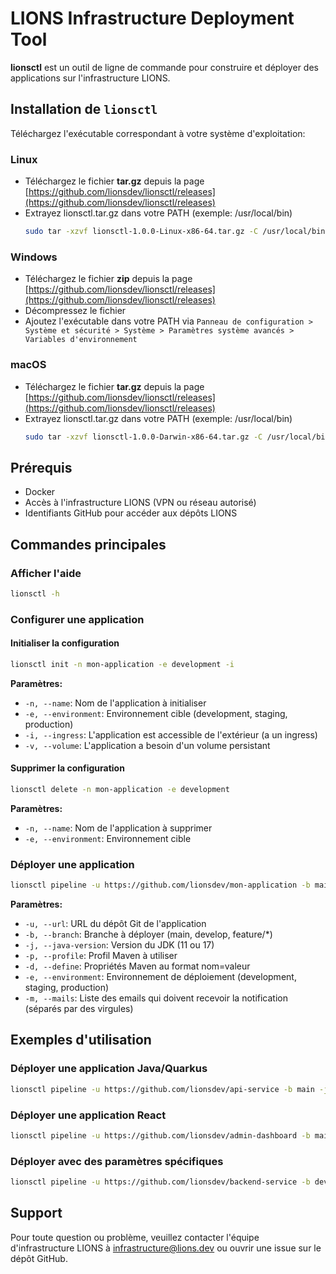 # LIONS Infrastructure Deployment Tool

**lionsctl** est un outil de ligne de commande pour construire et déployer des applications sur l'infrastructure LIONS.

## Installation de `lionsctl`

Téléchargez l'exécutable correspondant à votre système d'exploitation:

### Linux

- Téléchargez le fichier **tar.gz** depuis la page [https://github.com/lionsdev/lionsctl/releases](https://github.com/lionsdev/lionsctl/releases)
- Extrayez lionsctl.tar.gz dans votre PATH (exemple: /usr/local/bin)
  ```bash
  sudo tar -xzvf lionsctl-1.0.0-Linux-x86-64.tar.gz -C /usr/local/bin/ lionsctl
  ```

### Windows

- Téléchargez le fichier **zip** depuis la page [https://github.com/lionsdev/lionsctl/releases](https://github.com/lionsdev/lionsctl/releases)
- Décompressez le fichier
- Ajoutez l'exécutable dans votre PATH via `Panneau de configuration > Système et sécurité > Système > Paramètres système avancés > Variables d'environnement`

### macOS

- Téléchargez le fichier **tar.gz** depuis la page [https://github.com/lionsdev/lionsctl/releases](https://github.com/lionsdev/lionsctl/releases)
- Extrayez lionsctl.tar.gz dans votre PATH (exemple: /usr/local/bin)
  ```bash
  sudo tar -xzvf lionsctl-1.0.0-Darwin-x86-64.tar.gz -C /usr/local/bin/ lionsctl
  ```

## Prérequis

- Docker
- Accès à l'infrastructure LIONS (VPN ou réseau autorisé)
- Identifiants GitHub pour accéder aux dépôts LIONS

## Commandes principales

### Afficher l'aide

```bash
lionsctl -h
```

### Configurer une application

#### Initialiser la configuration

```bash
lionsctl init -n mon-application -e development -i
```

**Paramètres:**
- `-n, --name`: Nom de l'application à initialiser
- `-e, --environment`: Environnement cible (development, staging, production)
- `-i, --ingress`: L'application est accessible de l'extérieur (a un ingress)
- `-v, --volume`: L'application a besoin d'un volume persistant

#### Supprimer la configuration

```bash
lionsctl delete -n mon-application -e development
```

**Paramètres:**
- `-n, --name`: Nom de l'application à supprimer
- `-e, --environment`: Environnement cible

### Déployer une application

```bash
lionsctl pipeline -u https://github.com/lionsdev/mon-application -b main -j 17 -e development -m admin@lions.dev
```

**Paramètres:**
- `-u, --url`: URL du dépôt Git de l'application
- `-b, --branch`: Branche à déployer (main, develop, feature/*)
- `-j, --java-version`: Version du JDK (11 ou 17)
- `-p, --profile`: Profil Maven à utiliser
- `-d, --define`: Propriétés Maven au format nom=valeur
- `-e, --environment`: Environnement de déploiement (development, staging, production)
- `-m, --mails`: Liste des emails qui doivent recevoir la notification (séparés par des virgules)

## Exemples d'utilisation

### Déployer une application Java/Quarkus

```bash
lionsctl pipeline -u https://github.com/lionsdev/api-service -b main -j 17 -e development -m dev-team@lions.dev
```

### Déployer une application React

```bash
lionsctl pipeline -u https://github.com/lionsdev/admin-dashboard -b main -e production -m admin@lions.dev,ops@lions.dev
```

### Déployer avec des paramètres spécifiques

```bash
lionsctl pipeline -u https://github.com/lionsdev/backend-service -b develop -j 17 -p dev -d "quarkus.log.level=DEBUG" -e staging
```

## Support

Pour toute question ou problème, veuillez contacter l'équipe d'infrastructure LIONS à infrastructure@lions.dev ou ouvrir une issue sur le dépôt GitHub.
